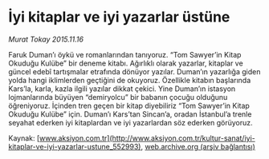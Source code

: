 # İyi kitaplar ve iyi yazarlar üstüne

*Murat Tokay 2015.11.16*

<div class="pNewsDetailMainContent ctx_content" itemprop="articleBody">
 <p>
  Faruk Duman’ı öykü ve romanlarından tanıyoruz. “Tom Sawyer’in Kitap Okuduğu Kulübe” bir deneme kitabı. Ağırlıklı olarak yazarlar, kitaplar ve güncel edebî tartışmalar etrafında dönüyor yazılar. Duman’ın yazarlığa giden yolda hangi iklimlerden geçtiğini de okuyoruz. Özellikle kitabın başlarında Kars’la, karla, kazla ilgili yazılar dikkat çekici. Yine Duman’ın istasyon lojmanlarında büyüyen “demiryolcu” bir babanın çocuğu olduğunu öğreniyoruz. İçinden tren geçen bir kitap diyebiliriz “Tom Sawyer’in Kitap Okuduğu Kulübe” için. Duman’ı Kars’tan Sincan’a, oradan İstanbul’a trenle seyahat ederken iyi kitaplardan ve iyi yazarlardan söz ederken görüyoruz.
 </p>
</div>


Kaynak: [www.aksiyon.com.tr](http://www.aksiyon.com.tr/kultur-sanat/iyi-kitaplar-ve-iyi-yazarlar-ustune_552993), [web.archive.org (arşiv bağlantısı)](http://web.archive.org/web/20151118143331/http://www.aksiyon.com.tr/kultur-sanat/iyi-kitaplar-ve-iyi-yazarlar-ustune_552993)
